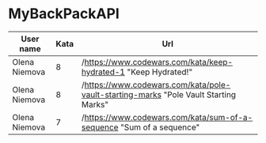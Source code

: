 # MyBackPackAPI
| User name | Kata | Url |
| --- | --- | --- |
| Olena Niemova | 8 | /https://www.codewars.com/kata/keep-hydrated-1 "Keep Hydrated!" |
| Olena Niemova | 8 | /https://www.codewars.com/kata/pole-vault-starting-marks "Pole Vault Starting Marks" |
| Olena Niemova | 7 | /https://www.codewars.com/kata/sum-of-a-sequence "Sum of a sequence" |
